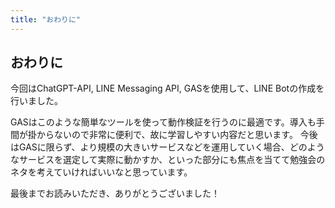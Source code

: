 ```yaml
---
title: "おわりに"
---
```


## おわりに
今回はChatGPT-API, LINE Messaging API, GASを使用して、LINE Botの作成を行いました。

GASはこのような簡単なツールを使って動作検証を行うのに最適です。導入も手間が掛からないので非常に便利で、故に学習しやすい内容だと思います。
今後はGASに限らず、より規模の大きいサービスなどを運用していく場合、どのようなサービスを選定して実際に動かすか、といった部分にも焦点を当てて勉強会のネタを考えていければいいなと思っています。

最後までお読みいただき、ありがとうございました！